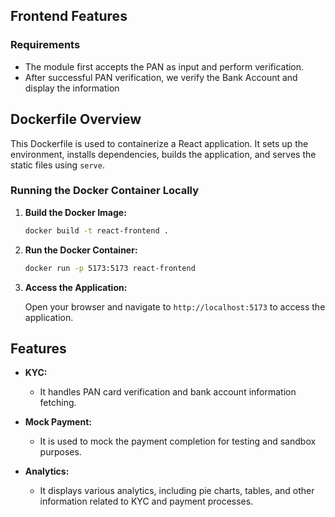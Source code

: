 ## Frontend Features

### Requirements

- The module first accepts the PAN as input and perform verification.
- After successful PAN verification, we verify the Bank Account and display the information

## Dockerfile Overview

This Dockerfile is used to containerize a React application. It sets up the environment, installs dependencies, builds the application, and serves the static files using `serve`.

### Running the Docker Container Locally

1. **Build the Docker Image:**

    ```sh
    docker build -t react-frontend .
    ```

2. **Run the Docker Container:**

    ```sh
    docker run -p 5173:5173 react-frontend
    ```

3. **Access the Application:**

    Open your browser and navigate to `http://localhost:5173` to access the application.

## Features

- **KYC:**
  - It handles PAN card verification and bank account information fetching.

- **Mock Payment:**
  - It is used to mock the payment completion for testing and sandbox purposes.

- **Analytics:**
  - It displays various analytics, including pie charts, tables, and other information related to KYC and payment processes.

